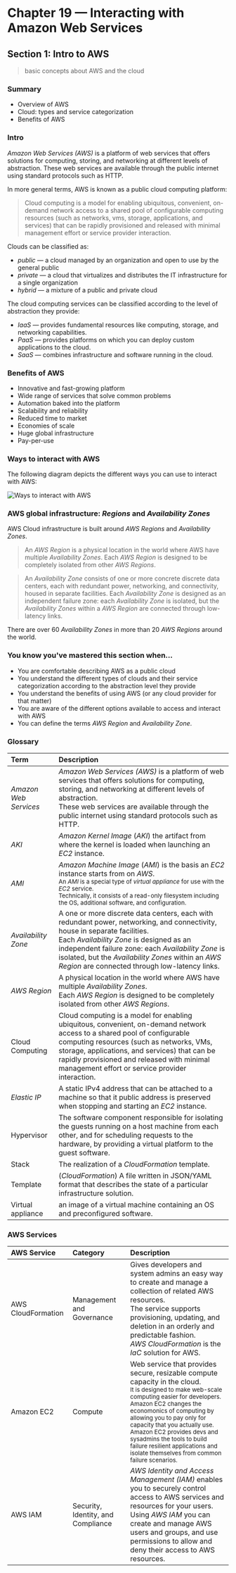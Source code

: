 # Chapter 19 &mdash; Interacting with Amazon Web Services
## Section 1: Intro to AWS
> basic concepts about AWS and the cloud

### Summary
+ Overview of AWS
+ Cloud: types and service categorization
+ Benefits of AWS

### Intro
*Amazon Web Services (AWS)* is a platform of web services that offers solutions for computing, storing, and networking at different levels of abstraction. These web services are available through the public internet using standard protocols such as HTTP.

In more general terms, AWS is known as a public cloud computing platform:
> Cloud computing is a model for enabling ubiquitous, convenient, on-demand network access to a shared pool of configurable computing resources (such as networks, vms, storage, applications, and services) that can be rapidly provisioned and released with minimal management effort or service provider interaction.

Clouds can be classified as:
+ *public* &mdash; a cloud managed by an organization and open to use by the general public
+ *private* &mdash; a cloud that virtualizes and distributes the IT infrastructure for a single organization
+ *hybrid* &mdash; a mixture of a public and private cloud

The cloud computing services can be classified according to the level of abstraction they provide:
+ *IaaS* &mdash; provides fundamental resources like computing, storage, and networking capabilities.
+ *PaaS* &mdash; provides platforms on which you can deploy custom applications to the cloud.
+ *SaaS* &mdash; combines infrastructure and software running in the cloud.

### Benefits of AWS

+ Innovative and fast-growing platform
+ Wide range of services that solve common problems
+ Automation baked into the platform
+ Scalability and reliability
+ Reduced time to market
+ Economies of scale
+ Huge global infrastructure
+ Pay-per-use

### Ways to interact with AWS

The following diagram depicts the different ways you can use to interact with AWS:

![Ways to interact with AWS](images/ways_to_access_aws.png)


### AWS global infrastructure: *Regions* and *Availability Zones*

AWS Cloud infrastructure is built around *AWS Regions* and *Availability Zones*.

> An *AWS Region* is a physical location in the world where AWS have multiple *Availability Zones*. Each *AWS Region* is designed to be completely isolated from other *AWS Regions*.

> An *Availability Zone* consists of one or more concrete discrete data centers, each with redundant power, networking, and connectivity, housed in separate facilities. Each *Availability Zone* is designed as an independent failure zone: each *Availability Zone* is isolated, but the *Availability Zones* within a *AWS Region* are connected through low-latency links.

There are over 60 *Availability Zones* in more than 20 *AWS Regions* around the world.


### You know you've mastered this section when...

+ You are comfortable describing AWS as a public cloud
+ You understand the different types of clouds and their service categorization according to the abstraction level they provide
+ You understand the benefits of using AWS (or any cloud provider for that matter)
+ You are aware of the different options available to access and interact with AWS
+ You can define the terms *AWS Region* and *Availability Zone*.

### Glossary

| Term         | Description |
| :----------- | :---------- |
| *Amazon Web Services* | *Amazon Web Services (AWS)* is a platform of web services that offers solutions for computing, storing, and networking at different levels of abstraction.<br>These web services are available through the public internet using standard protocols such as HTTP. |
| *AKI* | *Amazon Kernel Image* (*AKI*) the artifact from where the kernel is loaded when launching an *EC2* instance. |
| *AMI* | *Amazon Machine Image* (*AMI*) is the basis an *EC2* instance starts from on *AWS*.<br><small>An *AMI* is a special type of *virtual appliance* for use with the *EC2* service.<br>Technically, it consists of a read-only filesystem including the OS, additional software, and configuration.</small> |
| *Availability Zone* | A one or more discrete data centers, each with redundant power, networking, and connectivity, house in separate facilities.<br>Each *Availability Zone* is designed as an independent failure zone: each *Availability Zone* is isolated, but the *Availability Zones* within an *AWS Region* are connected through low-latency links. |
| *AWS Region* | A physical location in the world where AWS have multiple *Availability Zones*.<br> Each *AWS Region* is designed to be completely isolated from other *AWS Regions*. |
| Cloud Computing | Cloud computing is a model for enabling ubiquitous, convenient, on-demand network access to a shared pool of configurable computing resources (such as networks, VMs, storage, applications, and services) that can be rapidly provisioned and released with minimal management effort or service provider interaction. |
| *Elastic IP* | A static IPv4 address that can be attached to a machine so that it public address is preserved when stopping and starting an *EC2* instance. |
| Hypervisor | The software component responsible for isolating the guests running on a host machine from each other, and for scheduling requests to the hardware, by providing a virtual platform to the guest software. |
| Stack | The realization of a *CloudFormation* template. |
| Template | (*CloudFormation*) A file written in JSON/YAML format that describes the state of a particular infrastructure solution. |
| Virtual appliance | an image of a virtual machine containing an OS and preconfigured software. |

### AWS Services

| AWS Service | Category | Description |
| :---------- | :------- | :---------- |
| AWS CloudFormation | Management and Governance | Gives developers and system admins an easy way to create and manage a collection of related AWS resources.<br>The service supports provisioning, updating, and deletion in an orderly and predictable fashion.<br>*AWS CloudFormation* is the *IaC* solution for AWS. |
| Amazon EC2 | Compute | Web service that provides secure, resizable compute capacity in the cloud.<br><small>It is designed to make web-scale computing easier for developers.<br>Amazon EC2 changes the economonics of computing by allowing you to pay only for capacity that you actually use.<br>Amazon EC2 provides devs and sysadmins the tools to build failure resilient applications and isolate themselves from common failure scenarios.</small> |
| AWS IAM | Security, Identity, and Compliance | *AWS Identity and Access Management (IAM)* enables you to securely control access to AWS services and resources for your users.<br>Using *AWS IAM* you can create and manage AWS users and groups, and use permissions to allow and deny their access to AWS resources. |
